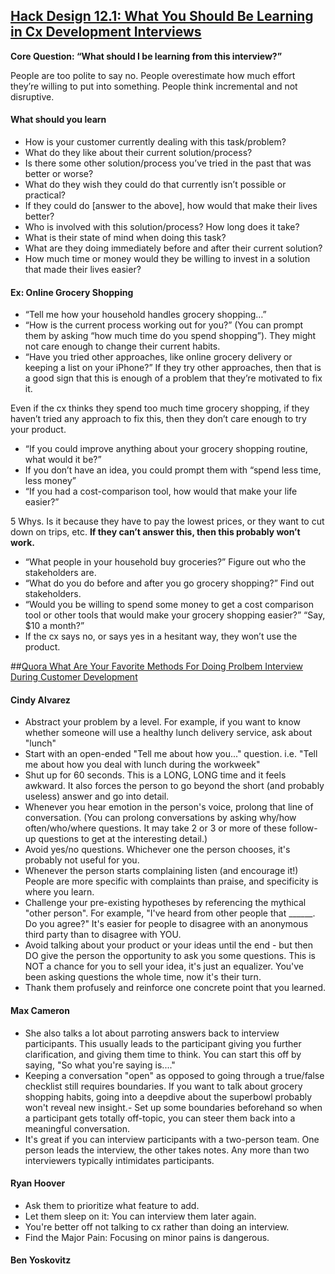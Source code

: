 ## [Hack Design 12.1: What You Should Be Learning in Cx Development Interviews](http://www.cindyalvarez.com/communication/customer-development-interviews-how-to-what-you-should-be-learning)

__Core Question: “What should I be learning from this interview?”__

People are too polite to say no. People overestimate how much effort they’re willing to put into something. People think incremental and not disruptive.

#### What should you learn
- How is your customer currently dealing with this task/problem?
- What do they like about their current solution/process?
- Is there some other solution/process you’ve tried in the past that was better or worse?
- What do they wish they could do that currently isn’t possible or practical?
- If they could do [answer to the above], how would that make their lives better?
- Who is involved with this solution/process? How long does it take?
- What is their state of mind when doing this task?
- What are they doing immediately before and after their current solution?
- How much time or money would they be willing to invest in a solution that made their lives easier?

#### Ex: Online Grocery Shopping
- “Tell me how your household handles grocery shopping…”
- “How is the current process working out for you?” (You can prompt them by asking “how much time do you spend shopping”). They might not care enough to change their current habits.
- “Have you tried other approaches, like online grocery delivery or keeping a list on your iPhone?” If they try other approaches, then that is a good sign that this is enough of a problem that they’re motivated to fix it.

Even if the cx thinks they spend too much time grocery shopping, if they haven’t tried any approach to fix this, then they don’t care enough to try your product.

- “If you could improve anything about your grocery shopping routine, what would it be?”
- If you don’t have an idea, you could prompt them with “spend less time, less money”
- “If you had a cost-comparison tool, how would that make your life easier?”

5 Whys. Is it because they have to pay the lowest prices, or they want to cut down on trips, etc. __If they can’t answer this, then this probably won’t work.__

- “What people in your household buy groceries?” Figure out who the stakeholders are.
- “What do you do before and after you go grocery shopping?” Find out stakeholders.
- “Would you be willing to spend some money to get a cost comparison tool or other tools that would make your grocery shopping easier?” “Say, $10 a month?”
- If the cx says no, or says yes in a hesitant way, they won’t use the product.

##[Quora What Are Your Favorite Methods For Doing Prolbem Interview During Customer Development](http://www.quora.com/Customer-Development/What-are-your-favorite-methods-for-doing-problem-interviews-during-Customer-Discovery)

#### Cindy Alvarez
- Abstract your problem by a level.  For example, if you want to know whether someone will use a healthy lunch delivery service, ask about "lunch"
- Start with an open-ended "Tell me about how you..." question.  i.e. "Tell me about how you deal with lunch during the workweek"
- Shut up for 60 seconds.  This is a LONG, LONG time and it feels awkward. It also forces the person to go beyond the short (and probably useless) answer and go into detail.
- Whenever you hear emotion in the person's voice, prolong that line of conversation.  (You can prolong conversations by asking why/how often/who/where questions.  It may take 2 or 3 or more of these follow-up questions to get at the interesting detail.)
- Avoid yes/no questions.  Whichever one the person chooses, it's probably not useful for you.
- Whenever the person starts complaining listen (and encourage it!)  People are more specific with complaints than praise, and specificity is where you learn.
- Challenge your pre-existing hypotheses by referencing the mythical "other person". For example, "I've heard from other people that ______.  Do you agree?"  It's easier for people to disagree with an anonymous third party than to disagree with YOU. 
- Avoid talking about your product or your ideas until the end - but then DO give the person the opportunity to ask you some questions.  This is NOT a chance for you to sell your idea, it's just an equalizer.  You've been asking questions the whole time, now it's their turn.
- Thank them profusely and reinforce one concrete point that you learned.

#### Max Cameron
- She also talks a lot about parroting answers back to interview participants. This usually leads to the participant giving you further clarification, and giving them time to think. You can start this off by saying, "So what you're saying is...."
- Keeping a conversation "open" as opposed to going through a true/false checklist still requires boundaries. If you want to talk about grocery shopping habits, going into a deepdive about the superbowl probably won't reveal new insight.- Set up some boundaries beforehand so when a participant gets totally off-topic, you can steer them back into a meaningful conversation.
- It's great if you can interview participants with a two-person team. One person leads the interview, the other takes notes. Any more than two interviewers typically intimidates participants.

#### Ryan Hoover
- Ask them to prioritize what feature to add.
- Let them sleep on it: You can interview them later again.
- You're better off not talking to cx rather than doing an interview.
- Find the Major Pain: Focusing on minor pains is dangerous.

#### Ben Yoskovitz















